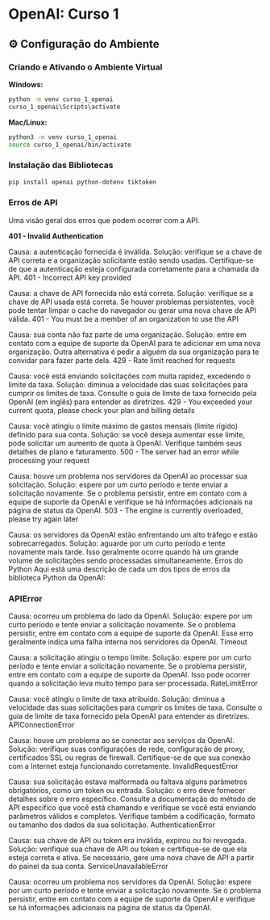 # OpenAI: Curso 1

## ⚙️ Configuração do Ambiente

### Criando e Ativando o Ambiente Virtual

**Windows:**
```bash
python -m venv curso_1_openai
curso_1_openai\Scripts\activate
```

**Mac/Linux:**
```bash
python3 -m venv curso_1_openai
source curso_1_openai/bin/activate
```

### Instalação das Bibliotecas

```bash
pip install openai python-dotenv tiktoken
```

### Erros de API
Uma visão geral dos erros que podem ocorrer com a API.

**401 - Invalid Authentication**

Causa: a autenticação fornecida é inválida.
Solução: verifique se a chave de API correta e a organização solicitante estão sendo usadas. Certifique-se de que a autenticação esteja configurada corretamente para a chamada da API.
401 - Incorrect API key provided

Causa: a chave de API fornecida não está correta.
Solução: verifique se a chave de API usada está correta. Se houver problemas persistentes, você pode tentar limpar o cache do navegador ou gerar uma nova chave de API válida.
401 - You must be a member of an organization to use the API

Causa: sua conta não faz parte de uma organização.
Solução: entre em contato com a equipe de suporte da OpenAI para te adicionar em uma nova organização. Outra alternativa é pedir a alguém da sua organização para te convidar para fazer parte dela.
429 - Rate limit reached for requests

Causa: você está enviando solicitações com muita rapidez, excedendo o limite da taxa.
Solução: diminua a velocidade das suas solicitações para cumprir os limites de taxa. Consulte o guia de limite de taxa fornecido pela OpenAI (em inglês) para entender as diretrizes.
429 - You exceeded your current quota, please check your plan and billing details

Causa: você atingiu o limite máximo de gastos mensais (limite rígido) definido para sua conta.
Solução: se você deseja aumentar esse limite, pode solicitar um aumento de quota à OpenAI. Verifique também seus detalhes de plano e faturamento.
500 - The server had an error while processing your request

Causa: houve um problema nos servidores da OpenAI ao processar sua solicitação.
Solução: espere por um curto período e tente enviar a solicitação novamente. Se o problema persistir, entre em contato com a equipe de suporte da OpenAI e verifique se há informações adicionais na página de status da OpenAI.
503 - The engine is currently overloaded, please try again later

Causa: os servidores da OpenAI estão enfrentando um alto tráfego e estão sobrecarregados.
Solução: aguarde por um curto período e tente novamente mais tarde. Isso geralmente ocorre quando há um grande volume de solicitações sendo processadas simultaneamente.
Erros do Python
Aqui está uma descrição de cada um dos tipos de erros da biblioteca Python da OpenAI:

### APIError

Causa: ocorreu um problema do lado da OpenAI.
Solução: espere por um curto período e tente enviar a solicitação novamente. Se o problema persistir, entre em contato com a equipe de suporte da OpenAI. Esse erro geralmente indica uma falha interna nos servidores da OpenAI.
Timeout

Causa: a solicitação atingiu o tempo limite.
Solução: espere por um curto período e tente enviar a solicitação novamente. Se o problema persistir, entre em contato com a equipe de suporte da OpenAI. Isso pode ocorrer quando a solicitação leva muito tempo para ser processada.
RateLimitError

Causa: você atingiu o limite de taxa atribuído.
Solução: diminua a velocidade das suas solicitações para cumprir os limites de taxa. Consulte o guia de limite de taxa fornecido pela OpenAI para entender as diretrizes.
APIConnectionError

Causa: houve um problema ao se conectar aos serviços da OpenAI.
Solução: verifique suas configurações de rede, configuração de proxy, certificados SSL ou regras de firewall. Certifique-se de que sua conexão com a Internet esteja funcionando corretamente.
InvalidRequestError

Causa: sua solicitação estava malformada ou faltava alguns parâmetros obrigatórios, como um token ou entrada.
Solução: o erro deve fornecer detalhes sobre o erro específico. Consulte a documentação do método de API específico que você está chamando e verifique se você está enviando parâmetros válidos e completos. Verifique também a codificação, formato ou tamanho dos dados da sua solicitação.
AuthenticationError

Causa: sua chave de API ou token era inválida, expirou ou foi revogada.
Solução: verifique sua chave de API ou token e certifique-se de que ela esteja correta e ativa. Se necessário, gere uma nova chave de API a partir do painel da sua conta.
ServiceUnavailableError

Causa: ocorreu um problema nos servidores da OpenAI.
Solução: espere por um curto período e tente enviar a solicitação novamente. Se o problema persistir, entre em contato com a equipe de suporte da OpenAI e verifique se há informações adicionais na página de status da OpenAI.